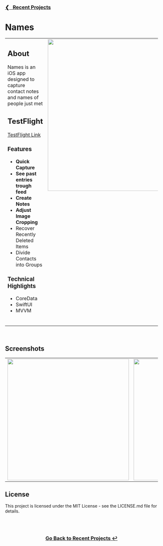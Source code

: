 <h3><a href="https://github.com/ricardonovelot">❮‎‎‎ &nbsp; Recent Projects</a></h3>

<h1>Names</h1>

<table>
<tr>
<td valign="top">

<h2>About</h2>
<p>Names is an iOS app designed to capture contact notes and names of people just met</p>

<h2>TestFlight</h2>
<a href="https://testflight.apple.com/join/NuON0fEq">TestFlight Link</a>
<br>

<h3>Features</h3>
<ul>
<li><strong>Quick Capture</strong>  </li>
<li><strong>See past entries trough feed </strong>  </li>
<li><strong>Create Notes</strong>  </li>
<li><strong>Adjust Image Cropping</strong>  </li>
<li>Recover Recently Deleted Items</li>
<li>Divide Contacts into Groups</li>
</ul>

<h3>Technical Highlights</h3>
<ul>
<li>CoreData</li>
<li>SwiftUI</li>
<li>MVVM</li>
</ul>
<br>

</td>
<td valign="top">
<img src="https://github.com/user-attachments/assets/41a6a1ac-ee93-4960-a0a9-3ff324aba93d" width="500">
</td>
</tr>
</table>
<br>

<h2>Screenshots</h2>

<table>
<tr>
<td valign="top">
  <img src="https://github.com/user-attachments/assets/0b5728c2-f72d-45d5-9612-476832e0ab61" width="400">
</td>

<td valign="top">
  <img src="https://github.com/user-attachments/assets/b2aa8ddd-cdeb-4d0a-95d5-5ef8df9632d0" width="400">
</td>

<td valign="top">
  <img src="https://github.com/user-attachments/assets/d466ecb1-bf63-431a-8255-85a83307047c" width="400">
</td>
  
</tr>
</table>

  
<h2>License</h2>
<p>This project is licensed under the MIT License - see the LICENSE.md file for details.</p>
<br>

<br>
<h3 align="center"><a href="https://github.com/ricardonovelot">Go Back to Recent Projects ↩</a></h3>
<br>

